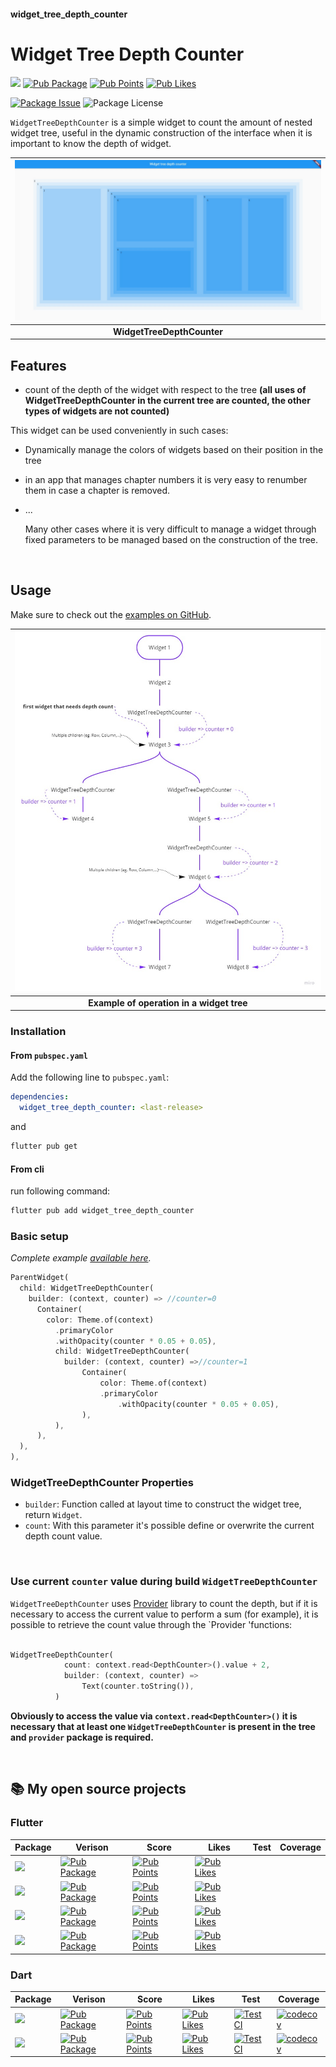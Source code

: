 #### widget_tree_depth_counter
# Widget Tree Depth Counter

[![](https://img.shields.io/static/v1?label=flutter&message=widget_tree_depth_counter&color=red??style=for-the-badge&logo=GitHub)](https://github.com/rickypid/widget_tree_depth_counter)
[![Pub Package](https://img.shields.io/pub/v/widget_tree_depth_counter.svg?style=flat-square)](https://pub.dartlang.org/packages/widget_tree_depth_counter)
[![Pub Points](https://img.shields.io/pub/points/widget_tree_depth_counter)](https://pub.dev/packages/widget_tree_depth_counter/score)
[![Pub Likes](https://img.shields.io/pub/likes/widget_tree_depth_counter)](https://pub.dev/packages/widget_tree_depth_counter/score)

[![Package Issue](https://img.shields.io/github/issues/rickypid/widget_tree_depth_counter)](https://github.com/rickypid/widget_tree_depth_counter/issues)
![Package License](https://img.shields.io/github/license/rickypid/widget_tree_depth_counter)

`WidgetTreeDepthCounter` is a simple widget to count the amount of nested widget tree, useful in the dynamic construction of the interface when it is important to know the depth of widget.

| ![Image](https://github.com/rickypid/widget_tree_depth_counter/blob/master/doc/.media/example.jpg?raw=true) |
| :------------: |
| **WidgetTreeDepthCounter** |

## Features

* count of the depth of the widget with respect to the tree **(all uses of WidgetTreeDepthCounter in the current tree are counted, the other types of widgets are not counted)**

This widget can be used conveniently in such cases:

- Dynamically manage the colors of widgets based on their position in the tree
- in an app that manages chapter numbers it is very easy to renumber them in case a chapter is removed.
- ...

  Many other cases where it is very difficult to manage a widget through fixed parameters to be managed based on the construction of the tree.

&nbsp;

## Usage

Make sure to check out the [examples on GitHub](https://github.com/rickypid/widget_tree_depth_counter/tree/master/example).

| ![Image](https://github.com/rickypid/widget_tree_depth_counter/blob/master/doc/.media/widget_tree_example.jpg?raw=true) |
| :------------: |
| **Example of operation in a widget tree** |

### Installation

#### From `pubspec.yaml`

Add the following line to `pubspec.yaml`:

```yaml
dependencies:
  widget_tree_depth_counter: <last-release>
```

and 

```bash
flutter pub get
```

#### From cli

run following command:

```bash
flutter pub add widget_tree_depth_counter
```

### Basic setup

*Complete example [available here](https://github.com/rickypid/widget_tree_depth_counter/blob/master/example/lib/main.dart).*

```dart
ParentWidget(
  child: WidgetTreeDepthCounter(
    builder: (context, counter) => //counter=0
      Container(
        color: Theme.of(context)
          .primaryColor
          .withOpacity(counter * 0.05 + 0.05),
          child: WidgetTreeDepthCounter(
            builder: (context, counter) =>//counter=1
                Container(
                    color: Theme.of(context)
                    .primaryColor
                        .withOpacity(counter * 0.05 + 0.05),
                ),
          ),
      ),
  ),
),
```

### WidgetTreeDepthCounter Properties

* `builder`: Function called at layout time to construct the widget tree, return `Widget`.
* `count`: With this parameter it's possible define or overwrite the current depth count value.

&nbsp;

### Use current `counter` value during build `WidgetTreeDepthCounter`

`WidgetTreeDepthCounter` uses [Provider](https://pub.dev/packages/provider) library to count the depth, but if it is necessary to access the current value to perform a sum (for example), it is possible to retrieve the count value through the `Provider 'functions:

```dart

WidgetTreeDepthCounter(
			count: context.read<DepthCounter>().value + 2,
            builder: (context, counter) =>
                Text(counter.toString()),
          )

```

**Obviously to access the value via `context.read<DepthCounter>()` it is necessary that at least one `WidgetTreeDepthCounter` is present in the tree and `provider` package is required.**

&nbsp;

## 📚 My open source projects

### Flutter

| Package | Verison | Score | Likes | Test | Coverage |
|--|--|--|--|--|--|
| [![](https://img.shields.io/static/v1?label=flutter&message=flutter_expandable_table&color=red??style=for-the-badge&logo=GitHub)](https://github.com/rickypid/flutter_expandable_table) | [![Pub Package](https://img.shields.io/pub/v/flutter_expandable_table.svg?style=flat-square)](https://pub.dartlang.org/packages/flutter_expandable_table) | [![Pub Points](https://img.shields.io/pub/points/flutter_expandable_table)](https://pub.dev/packages/flutter_expandable_table/score) | [![Pub Likes](https://img.shields.io/pub/likes/flutter_expandable_table)](https://pub.dev/packages/flutter_expandable_table/score) |  |  |
| [![](https://img.shields.io/static/v1?label=flutter&message=widget_tree_depth_counter&color=red??style=for-the-badge&logo=GitHub)](https://github.com/rickypid/widget_tree_depth_counter) | [![Pub Package](https://img.shields.io/pub/v/widget_tree_depth_counter.svg?style=flat-square)](https://pub.dartlang.org/packages/widget_tree_depth_counter) | [![Pub Points](https://img.shields.io/pub/points/widget_tree_depth_counter)](https://pub.dev/packages/widget_tree_depth_counter/score) | [![Pub Likes](https://img.shields.io/pub/likes/widget_tree_depth_counter)](https://pub.dev/packages/widget_tree_depth_counter/score) |  |  |
| [![](https://img.shields.io/static/v1?label=flutter&message=flutter_scroll_shadow&color=red??style=for-the-badge&logo=GitHub)](https://github.com/rickypid/flutter_scroll_shadow) | [![Pub Package](https://img.shields.io/pub/v/flutter_scroll_shadow.svg?style=flat-square)](https://pub.dartlang.org/packages/flutter_scroll_shadow) | [![Pub Points](https://img.shields.io/pub/points/flutter_scroll_shadow)](https://pub.dev/packages/flutter_scroll_shadow/score) | [![Pub Likes](https://img.shields.io/pub/likes/flutter_scroll_shadow)](https://pub.dev/packages/flutter_scroll_shadow/score) |  |  |
| [![](https://img.shields.io/static/v1?label=flutter&message=flutter_bargraph&color=red??style=for-the-badge&logo=GitHub)](https://github.com/rickypid/flutter_bargraph) | [![Pub Package](https://img.shields.io/pub/v/flutter_bargraph.svg?style=flat-square)](https://pub.dartlang.org/packages/flutter_bargraph) | [![Pub Points](https://img.shields.io/pub/points/flutter_bargraph)](https://pub.dev/packages/flutter_bargraph/score) | [![Pub Likes](https://img.shields.io/pub/likes/flutter_bargraph)](https://pub.dev/packages/flutter_bargraph/score) |  |  |

### Dart

| Package | Verison | Score | Likes | Test | Coverage |
|--|--|--|--|--|--|
| [![](https://img.shields.io/static/v1?label=dart&message=cowsay&color=red??style=for-the-badge&logo=GitHub)](https://github.com/rickypid/cowsay) | [![Pub Package](https://img.shields.io/pub/v/cowsay.svg?style=flat-square)](https://pub.dartlang.org/packages/cowsay) | [![Pub Points](https://img.shields.io/pub/points/cowsay)](https://pub.dev/packages/cowsay/score) | [![Pub Likes](https://img.shields.io/pub/likes/cowsay)](https://pub.dev/packages/cowsay/score) | [![Test CI](https://github.com/rickypid/cowsay/actions/workflows/test.yml/badge.svg)](https://github.com/rickypid/cowsay/actions/workflows/test.yml) | [![codecov](https://codecov.io/gh/rickypid/cowsay/branch/master/graph/badge.svg?token=Z65KEB9SAX)](https://codecov.io/gh/rickypid/cowsay) |
| [![](https://img.shields.io/static/v1?label=dart&message=telegram_link&color=red??style=for-the-badge&logo=GitHub)](https://github.com/rickypid/telegram_link) | [![Pub Package](https://img.shields.io/pub/v/telegram_link.svg?style=flat-square)](https://pub.dartlang.org/packages/telegram_link) | [![Pub Points](https://img.shields.io/pub/points/telegram_link)](https://pub.dev/packages/telegram_link/score) | [![Pub Likes](https://img.shields.io/pub/likes/telegram_link)](https://pub.dev/packages/telegram_link/score) | [![Test CI](https://github.com/rickypid/telegram_link/actions/workflows/test.yml/badge.svg)](https://github.com/rickypid/telegram_link/actions/workflows/test.yml) | [![codecov](https://codecov.io/gh/rickypid/telegram_link/branch/main/graph/badge.svg?token=Z65KEB9SAX)](https://codecov.io/gh/rickypid/telegram_link) |